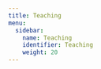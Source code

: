 ```yaml
---
title: Teaching
menu:
  sidebar:
    name: Teaching
    identifier: Teaching
    weight: 20
---
```

